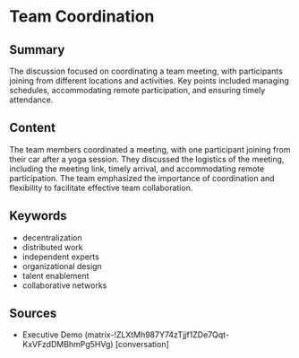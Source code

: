 # Team Coordination

## Summary
The discussion focused on coordinating a team meeting, with participants joining from different locations and activities. Key points included managing schedules, accommodating remote participation, and ensuring timely attendance.

## Content
The team members coordinated a meeting, with one participant joining from their car after a yoga session. They discussed the logistics of the meeting, including the meeting link, timely arrival, and accommodating remote participation. The team emphasized the importance of coordination and flexibility to facilitate effective team collaboration.

## Keywords

- decentralization
- distributed work
- independent experts
- organizational design
- talent enablement
- collaborative networks

## Sources

- Executive Demo (matrix-!ZLXtMh987Y74zTjjf1ZDe7Qqt-KxVFzdDMBhmPg5HVg) [conversation]